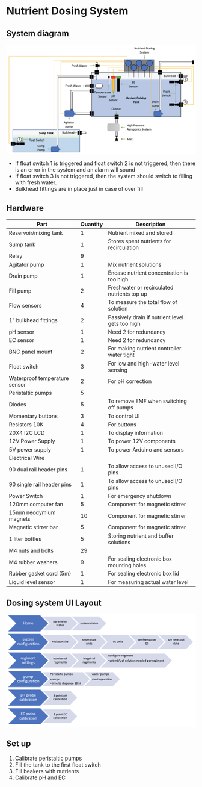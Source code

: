 # Nutrient Dosing System

## System diagram
![alt text](https://github.com/msahmed1/nutrient-dosing-system/blob/main/system%20diagram.png)

-	If float switch 1 is triggered and float switch 2 is not triggered, then there is an error in the system and an alarm will sound
-	If float switch 3 is not triggered, then the system should switch to filling with fresh water.
-	Bulkhead fittings are in place just in case of over fill

## Hardware
| Part                          | Quantity           | Description                                          |
|-------------------------------|--------------------|------------------------------------------------------|
| Reservoir/mixing tank         | 1                  | Nutrient mixed and stored                            |
| Sump tank                     | 1                  | Stores spent nutrients for recirculation             |
| Relay                         | 9                  |                                                      |
| Agitator pump                 | 1                  | Mix nutrient solutions                               |
| Drain pump                    | 1                  | Encase nutrient concentration is too high            |
| Fill pump                     | 2                  | Freshwater or recirculated nutrients top up          |
| Flow sensors                  | 4                  | To measure the total flow of solution                |
| 1” bulkhead fittings          | 2                  | Passively drain if nutrient level gets too high      |
| pH sensor                     | 1                  | Need 2 for redundancy                                |
| EC sensor                     | 1                  | Need 2 for redundancy                                |
| BNC panel mount               | 2                  | For making nutrient controller water tight           |
| Float switch                  | 3                  | For low and high-water level sensing                 |
| Waterproof temperature sensor | 2                  | For pH correction                                    |
| Peristaltic pumps             | 5                  |                                                      |
| Diodes                        | 5                  | To remove EMF when switching off pumps               |
| Momentary buttons             | 3                  | To control UI                                        |
| Resistors 10K                 | 4                  | For buttons                                          |
| 20X4 I2C LCD                  | 1                  | To display information                               |
| 12V Power Supply              | 1                  | To power 12V components                              |
| 5V power supply               | 1                  | To power Arduino and sensors                         |
| Electrical Wire               |                    |                                                      |
| 90 dual rail header pins      | 1                  | To allow access to unused I/O pins                   |
| 90 single rail header pins    | 1                  | To allow access to unused I/O pins                   |
| Power Switch                  | 1                  | For emergency shutdown                               |
| 120mm computer fan            | 5                  | Component for magnetic stirrer                       |
| 15mm neodymium magnets        | 10                 | Component for magnetic stirrer                       |
| Magnetic stirrer bar          | 5                  | Component for magnetic stirrer                       |
| 1 liter bottles               | 5                  | Storing nutrient and buffer solutions                |
| M4 nuts and bolts             | 29                 |                                                      |
| M4 rubber washers             | 9                  | For sealing electronic box mounting holes            |
| Rubber gasket cord (5m)       | 1                  | For sealing electronic box lid                       |
| Liquid level sensor           | 1                  | For measuring actual water level                     |

## Dosing system UI Layout
![alt text](https://github.com/msahmed1/nutrient-dosing-system/blob/main/ui%20layout.png)

## Set up
1. Calibrate peristaltic pumps
2. Fill the tank to the first float switch
3. Fill beakers with nutrients
4. Calibrate pH and EC
